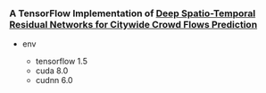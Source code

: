 ### A TensorFlow Implementation of [Deep Spatio-Temporal Residual Networks for Citywide Crowd Flows Prediction](https://arxiv.org/pdf/1610.00081.pdf)

* env
    
    * tensorflow 1.5
    * cuda 8.0
    * cudnn 6.0
